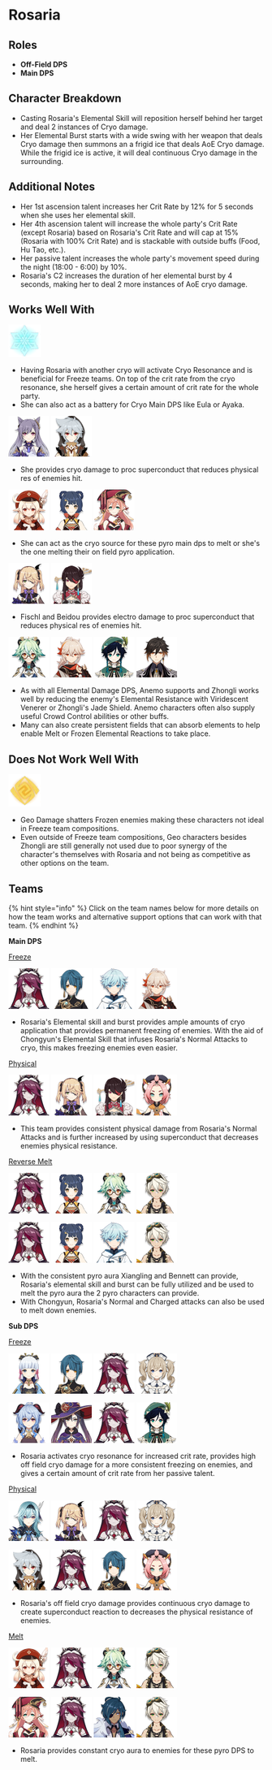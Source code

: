 # Rosaria

## Roles

* **Off-Field DPS**
* **Main DPS**

## Character Breakdown

* Casting Rosaria's Elemental Skill will reposition herself behind her target and deal 2 instances of Cryo damage.
* Her Elemental Burst starts with a wide swing with her weapon that deals Cryo damage then summons an a frigid ice that deals AoE Cryo damage. While the frigid ice is active, it will deal continuous Cryo damage in the surrounding.

## Additional Notes

* Her 1st ascension talent increases her Crit Rate by 12% for 5 seconds when she uses her elemental skill.
* Her 4th ascension talent will increase the whole party's Crit Rate \(except Rosaria\) based on Rosaria's Crit Rate and will cap at 15% \(Rosaria with 100% Crit Rate\) and is stackable with outside buffs \(Food, Hu Tao, etc.\).
* Her passive talent increases the whole party's movement speed during the night \(18:00 - 6:00\) by 10%. 
* Rosaria's C2 increases the duration of her elemental burst by 4 seconds, making her to deal 2 more instances of AoE cryo damage.

##   Works Well With

![](../../.gitbook/assets/element_cryo.webp) 

* Having Rosaria with another cryo will activate Cryo Resonance and is beneficial for Freeze teams. On top of the crit rate from the cryo resonance, she herself gives a certain amount of crit rate for the whole party. 
* She can also act as a battery for Cryo Main DPS like Eula or Ayaka.

![](../../.gitbook/assets/ui_avataricon_keqing.png) ![](../../.gitbook/assets/ui_avataricon_razor.png) 

* She provides cryo damage to proc superconduct that reduces physical res of enemies hit. 

![](../../.gitbook/assets/ui_avataricon_klee.png) ![](../../.gitbook/assets/ui_avataricon_xiangling.png) ![](../../.gitbook/assets/ui_avataricon_yanfei.png) 

* She can act as the cryo source for these pyro main dps to melt or she's the one melting their on field pyro application.

![](../../.gitbook/assets/ui_avataricon_fischl.png) ![](../../.gitbook/assets/ui_avataricon_beidou.png) 

* Fischl and Beidou provides electro damage to proc superconduct that reduces physical res of enemies hit. 

 ![](../../.gitbook/assets/ui_avataricon_sucrose.png) ![](../../.gitbook/assets/ui_avataricon_kazuha.png) ![](../../.gitbook/assets/ui_avataricon_venti.png) ![](../../.gitbook/assets/ui_avataricon_zhongli.png) 

* As with all Elemental Damage DPS, Anemo supports and Zhongli works well by reducing the enemy's Elemental Resistance with Viridescent Venerer or Zhongli's Jade Shield. Anemo characters often also supply useful Crowd Control abilities or other buffs.
* Many can also create persistent fields that can absorb elements to help enable Melt or Frozen Elemental Reactions to take place.

## Does Not Work Well With

![](../../.gitbook/assets/element_geo.webp) 

* Geo Damage shatters Frozen enemies making these characters not ideal in Freeze team compositions.
* Even outside of Freeze team compositions, Geo characters besides Zhongli are still generally not used due to poor synergy of the character's themselves with Rosaria and not being as competitive as other options on the team.

## Teams

{% hint style="info" %}
Click on the team names below for more details on how the team works and alternative support options that can work with that team.
{% endhint %}

**Main DPS**

[Freeze](../../teams/freeze.md)

![](../../.gitbook/assets/ui_avataricon_rosaria.png)  ![](../../.gitbook/assets/ui_avataricon_xingqiu.png) ![](../../.gitbook/assets/ui_avataricon_chongyun.png) ![](../../.gitbook/assets/ui_avataricon_kazuha.png) 

* Rosaria's Elemental skill and burst provides ample amounts of cryo application that provides permanent freezing of enemies. With the aid of Chongyun's Elemental Skill that infuses Rosaria's Normal Attacks to cryo, this makes freezing enemies even easier.

[Physical](../../teams/physical.md)

![](../../.gitbook/assets/ui_avataricon_rosaria.png) ![](../../.gitbook/assets/ui_avataricon_fischl.png) ![](../../.gitbook/assets/ui_avataricon_beidou.png) ![](../../.gitbook/assets/ui_avataricon_diona.png) 

* This team provides consistent physical damage from Rosaria's Normal Attacks and is further increased by using superconduct that decreases enemies physical resistance.

[Reverse Melt](../../teams/reverse-melt.md)

![](../../.gitbook/assets/ui_avataricon_rosaria.png) ![](../../.gitbook/assets/ui_avataricon_xiangling.png) ![](../../.gitbook/assets/ui_avataricon_sucrose.png) ![](../../.gitbook/assets/ui_avataricon_bennett.png) 

![](../../.gitbook/assets/ui_avataricon_rosaria.png) ![](../../.gitbook/assets/ui_avataricon_xiangling.png) ![](../../.gitbook/assets/ui_avataricon_chongyun.png) ![](../../.gitbook/assets/ui_avataricon_bennett.png) 

* With the consistent pyro aura Xiangling and Bennett can provide, Rosaria's elemental skill and burst can be fully utilized and be used to melt the pyro aura the 2 pyro characters can provide.
* With Chongyun, Rosaria's Normal and Charged attacks can also be used to melt down enemies.

**Sub DPS**

[Freeze](../../teams/freeze.md)

![](../../.gitbook/assets/ui_avataricon_ayaka.png) ![](../../.gitbook/assets/ui_avataricon_xingqiu.png) ![](../../.gitbook/assets/ui_avataricon_rosaria.png) ![](../../.gitbook/assets/ui_avataricon_barbara.png) 

![](../../.gitbook/assets/ui_avataricon_ganyu.png) ![](../../.gitbook/assets/ui_avataricon_mona.png) ![](../../.gitbook/assets/ui_avataricon_rosaria.png) ![](../../.gitbook/assets/ui_avataricon_venti.png) 

* Rosaria activates cryo resonance for increased crit rate, provides high off field cryo damage for a more consistent freezing on enemies, and gives a certain amount of crit rate from her passive talent.

[Physical](../../teams/physical.md)

![](../../.gitbook/assets/ui_avataricon_eula.png) ![](../../.gitbook/assets/ui_avataricon_fischl.png) ![](../../.gitbook/assets/ui_avataricon_rosaria.png) ![](../../.gitbook/assets/ui_avataricon_barbara.png) 

![](../../.gitbook/assets/ui_avataricon_razor.png) ![](../../.gitbook/assets/ui_avataricon_rosaria.png) ![](../../.gitbook/assets/ui_avataricon_xingqiu.png) ![](../../.gitbook/assets/ui_avataricon_diona.png) 

* Rosaria's off field cryo damage provides continuous cryo damage to create superconduct reaction to decreases the physical resistance of enemies.

[Melt](../../teams/melt.md)

![](../../.gitbook/assets/ui_avataricon_klee.png) ![](../../.gitbook/assets/ui_avataricon_rosaria.png) ![](../../.gitbook/assets/ui_avataricon_sucrose.png) ![](../../.gitbook/assets/ui_avataricon_bennett.png) 

![](../../.gitbook/assets/ui_avataricon_yanfei.png) ![](../../.gitbook/assets/ui_avataricon_rosaria.png) ![](../../.gitbook/assets/ui_avataricon_kaeya.png) ![](../../.gitbook/assets/ui_avataricon_bennett.png) 

* Rosaria provides constant cryo aura to enemies for these pyro DPS to melt.

